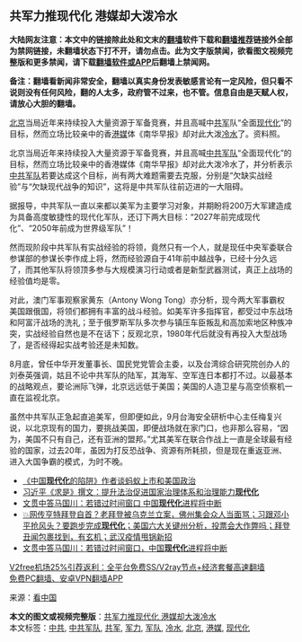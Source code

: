  <h2>共军力推现代化 港媒却大泼冷水</h2> <p class="notice"><b>大陆网友注意：本文中的链接除此处和文末的<a href="https://github.com/bannedbook/fanqiang" >翻墙</a>软件下载和<a href="https://github.com/killgcd/justmysocks/blob/master/README.md">翻墙推荐</a>链接外全部为禁网链接，未翻墙状态下打不开，请勿点击。此为文字版禁闻，欲看图文视频完整版和更多禁闻，请下载<a href="https://github.com/bannedbook/fanqiang">翻墙软件或APP</a>后翻墙上禁闻网。</p><p>备注：翻墙看新闻非常安全，翻墙以真实身份发表敏感言论有一定风险，但只看不说则没有任何风险，翻的人太多，政府管不过来，也不管。信息自由是天赋人权，请放心大胆的翻墙。</b></p>  <div class="entry"> <p id="conimg"><a href="https://www.bannedbook.org/bnews/tag/%e5%8c%97%e4%ba%ac/" class="st_tag internal_tag" rel="tag" title="标签 北京 下的日志">北京</a>当局近年来持续投入大量资源于军备竞赛，并且高喊中<a href="https://www.bannedbook.org/bnews/tag/%e5%85%b1%e5%86%9b/" class="st_tag internal_tag" rel="tag" title="标签 共军 下的日志">共军</a>队“全面<a href="https://www.bannedbook.org/bnews/tag/%E7%8E%B0%E4%BB%A3%E5%8C%96/" class="st_tag internal_tag" rel="tag" title="标签 现代化 下的日志">现代化</a>”的目标，然而立场比较亲中的香<a href="https://www.bannedbook.org/bnews/tag/%e6%b8%af%e5%aa%92/" class="st_tag internal_tag" rel="tag" title="标签 港媒 下的日志">港媒</a>体《南华早报》却对此大泼<a href="https://www.bannedbook.org/bnews/tag/%E5%86%B7%E6%B0%B4/" class="st_tag internal_tag" rel="tag" title="标签 冷水 下的日志">冷水</a>了。资料照。</p> <p>北京当局近年来持续投入大量资源于军备竞赛，并且高喊<a href="https://www.bannedbook.org/bnews/tag/%e4%b8%ad%e5%85%b1%e5%86%9b%e9%98%9f/" class="st_tag internal_tag" rel="tag" title="标签 中共军队 下的日志">中共军队</a>“全面现代化”的目标，然而立场比较亲中的香港媒体《南华早报》却对此大泼冷水了，并分析表示<a href="https://www.bannedbook.org/bnews/tag/%e4%b8%ad%e5%85%b1/" class="st_tag internal_tag" rel="tag" title="标签 中共 下的日志">中共</a><a href="https://www.bannedbook.org/bnews/tag/%E5%86%9B%E9%98%9F/" class="st_tag internal_tag" rel="tag" title="标签 军队 下的日志">军队</a>若要达成这个目标，尚有两大难题需要去克服，分别是“欠缺实战经验”与“欠缺现代战争的知识”，这将是中共军队往前迈进的一大阻碍。</p>  <p>据报导，中共军队一直以来都以美军为主要学习对象，并期盼将200万大军建造成为具备高度敏捷性的现代化军队，还订下两大目标：“2027年前完成现代化”、“2050年前成为世界级军队”！</p> <p>然而现阶段中共军队有实战经验的将领，竟然只有一个人，就是现任中央军委联合参谋部的参谋长李作成上将，然而经验源自于41年前中越战争，已经十分久远了，而其他军队将领顶多参与大规模演习行动或者是新型武器测试，真正上战场的经验值均是零。</p>  <p>对此，澳门军事观察家黄东（Antony Wong Tong）亦分析，现今两大军事霸权美国跟俄国，将领们都拥有丰富的战斗经验。如美军许多指挥官，都受过中东战场和阿富汗战场的洗礼；至于俄罗斯军队多次参与镇压车臣叛乱和高加索地区种族冲突，实战经验自然也是不在话下；反观北京，1980年代后就没有再投入大型战场了，是否经得起实战考验还是未知数。</p> <p>8月底，曾任中华开发董事长、国民党党管会主委，以及台湾综合研究院创办人的刘泰英强调，姑且不论中共军队的陆军，其海军、空军连日本都打不过。以最基本的战略观点，要论洲际飞弹，北京远远低于美国；美国的人造卫星与高空侦察机一直在监视北京。</p>  <p>虽然中共军队正急起直追美军，但即便如此，9月台海安全研析中心主任梅复兴说，以北京现有的国力，要挑战美国，即便战场就在家门口，也非那么容易，“因为，美国不只有自己，还有亚洲的盟邦。”尤其美军在联合作战上一直是全球最有经验的国家，过去20年，虽因为打反恐战争、资源有所耗损，但是现在重返亚洲、进入大国争霸的模式，为时不晚。</p> <ul class='op-related-articles' title='相关阅读'> <li><a href='https://www.bannedbook.org/bnews/ssgc/20201129/1439225.html' target='_blank'>《中国<b>现代化</b>的陷阱》作者谈蚂蚁上市和美国政治</a></li> <li><a href='https://www.bannedbook.org/bnews/baitai/20201116/1431575.html' target='_blank'>习近平《求是》撰文：提升法治促进国家治理体系和治理能力<b>现代化</b></a></li> <li><a href='https://www.bannedbook.org/bnews/comments/20201108/1427636.html' target='_blank'>文贯中答马国川：若错过时间窗口 中国<b>现代化</b>进程将中断</a></li> <li><a href='https://www.bannedbook.org/bnews/bannedvideo/20201031/1423306.html' target='_blank'>💥网传亨特拜登自首？老拜登被乌克兰立案，佛州集会众人当面骂；习跟邓小平抢风头？要跑步完成<b>现代化</b>；美国六大关键州分析，投票会大作弊吗；拜登丑闻包裹找到，有玄机；武汉疫情甩锅新招</a></li> <li><a href='https://www.bannedbook.org/bnews/baitai/20201024/1419277.html' target='_blank'>文贯中答马国川：若错过时间窗口，中国<b>现代化</b>进程将中断</a></li> </ul> <p class="texttj"> <a href="https://www.bannedbook.org/forum23/topic22702.html" target="_blank">V2free机场25%引荐返利：全平台免费SS/V2ray节点+经济套餐高速翻墙</a><br/> <a href="https://github.com/bannedbook/fanqiang/wiki/%E7%A6%81%E9%97%BB%E7%BD%91%E5%AE%89%E5%8D%93%E7%BF%BB%E5%A2%99%E6%96%B0%E9%97%BBAPP" target="_blank">免费PC翻墙、安卓VPN翻墙APP</a></p><p> 来源：<span class='wp_keywordlink_affiliate'><a href="https://www.secretchina.com/" title="看中国" target="_blank">看中国</a></span> </p><a name='sharetosocial'></a>       <div><b>本文的图文或视频完整版</b>：<a href='https://www.bannedbook.org/bnews/cbnews/20201202/1440878.html'>共军力推现代化 港媒却大泼冷水</a></div>  </div><!--END ENTRY--> <div class="postfooter"> <div>本文标签：<a href="https://www.bannedbook.org/bnews/tag/%e4%b8%ad%e5%85%b1/" rel="tag">中共</a>, <a href="https://www.bannedbook.org/bnews/tag/%e4%b8%ad%e5%85%b1%e5%86%9b%e9%98%9f/" rel="tag">中共军队</a>, <a href="https://www.bannedbook.org/bnews/tag/%e5%85%b1%e5%86%9b/" rel="tag">共军</a>, <a href="https://www.bannedbook.org/bnews/tag/%E5%86%9B%E5%8A%9B/" rel="tag">军力</a>, <a href="https://www.bannedbook.org/bnews/tag/%E5%86%9B%E9%98%9F/" rel="tag">军队</a>, <a href="https://www.bannedbook.org/bnews/tag/%E5%86%B7%E6%B0%B4/" rel="tag">冷水</a>, <a href="https://www.bannedbook.org/bnews/tag/%e5%8c%97%e4%ba%ac/" rel="tag">北京</a>, <a href="https://www.bannedbook.org/bnews/tag/%e6%b8%af%e5%aa%92/" rel="tag">港媒</a>, <a href="https://www.bannedbook.org/bnews/tag/%E7%8E%B0%E4%BB%A3%E5%8C%96/" rel="tag">现代化</a></div>  </div><!--END POSTFOOTER--> 